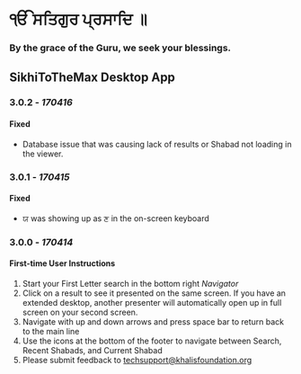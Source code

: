 ੴ ਸਤਿਗੁਰ ਪ੍ਰਸਾਦਿ ॥
==================
### By the grace of the Guru, we seek your blessings.


## SikhiToTheMax Desktop App

### 3.0.2 - _170416_
#### Fixed
 * Database issue that was causing lack of results or Shabad not loading in the viewer. 

### 3.0.1 - _170415_
#### Fixed
 * ਯ was showing up as ਣ in the on-screen keyboard

### 3.0.0 - _170414_
#### First-time User Instructions
 1. Start your First Letter search in the bottom right _Navigator_
 2. Click on a result to see it presented on the same screen. If you have an extended desktop, another presenter will automatically open up in full screen on your second screen.
 3. Navigate with up and down arrows and press space bar to return back to the main line
 4. Use the icons at the bottom of the footer to navigate between Search, Recent Shabads, and Current Shabad
 5. Please submit feedback to techsupport@khalisfoundation.org